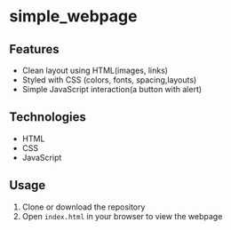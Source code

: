 # simple_webpage
## Features
- Clean layout using HTML(images, links)
- Styled with CSS (colors, fonts, spacing,layouts)
- Simple JavaScript interaction(a button with alert)

## Technologies
- HTML
- CSS
- JavaScript

## Usage
1. Clone or download the repository
2. Open `index.html` in your browser to view the webpage
